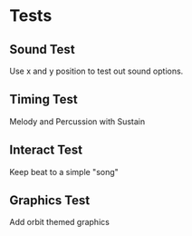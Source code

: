 # Tests

## Sound Test
Use x and y position to test out sound options.

## Timing Test
Melody and Percussion with Sustain

## Interact Test
Keep beat to a simple "song"

## Graphics Test
Add orbit themed graphics
